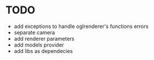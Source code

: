 # TODO

* add exceptions to handle oglrenderer's functions errors
* separate camera
* add renderer parameters
* add models provider
* add libs as dependecies
